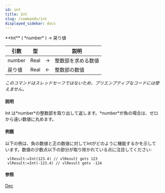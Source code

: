 ```yaml
---
id: int
title: Int
slug: /commands/int
displayed_sidebar: docs
---
```


<!--REF #_command_.Int.Syntax-->**Int** ( *number* ) -> 戻り値<!-- END REF-->
<!--REF #_command_.Int.Params-->
| 引数 | 型 |  | 説明 |
| --- | --- | --- | --- |
| number | Real | &#8594;  | 整数部を求める数値 |
| 戻り値 | Real | &#8592; | 整数部の数値 |

<!-- END REF-->

*このコマンドはスレッドセーフではないため、プリエンプティブなコードには使えません。*


#### 説明 

<!--REF #_command_.Int.Summary-->Int は*number*の整数部を取り出して返します。<!-- END REF-->*number*が負の場合は、ゼロから遠い数値に丸めます。

#### 例題 

以下の例は、負の数値と正の数値に対してIntがどのように機能するかを示しています。数値の少数点以下の部分が取り除かれている点に注目してください:

```4d
 vlResult:=Int(123.4) // vlResult gets 123
 vlResult:=Int(-123.4) // vlResult gets -124
```

#### 参照 

[Dec](dec.md)  